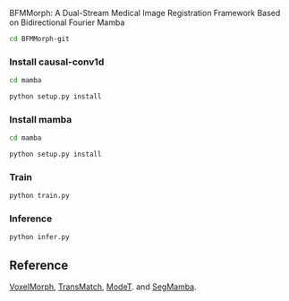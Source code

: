 BFMMorph: A Dual-Stream Medical Image Registration Framework Based on Bidirectional Fourier Mamba



```bash
cd BFMMorph-git
```

### Install causal-conv1d

```bash
cd mamba

python setup.py install
```

### Install mamba

```bash
cd mamba

python setup.py install
```

### Train

```bash
python train.py
```

 
### Inference 
```bash
python infer.py
```
## Reference
<a href="https://github.com/voxelmorph/voxelmorph">VoxelMorph</a>,
<a href="https://github.com/tzayuan/TransMatch_TMI">TransMatch</a>,
<a href="https://github.com/ZAX130/SmileCode">ModeT</a>.
and
<a href="https://github.com/ge-xing/SegMamba">SegMamba</a>.



